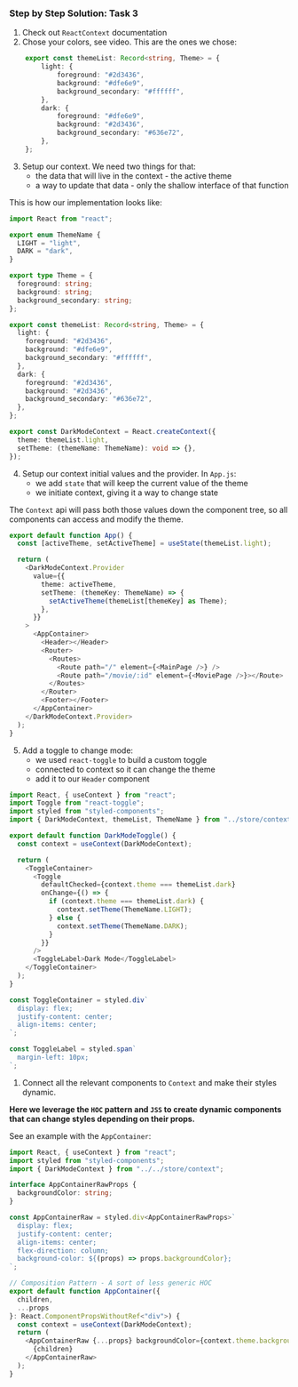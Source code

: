 ### Step by Step Solution: Task 3
1. Check out `ReactContext` documentation
2. Chose your colors, see video. This are the ones we chose:
```typescript
    export const themeList: Record<string, Theme> = {
        light: {
            foreground: "#2d3436",
            background: "#dfe6e9",
            background_secondary: "#ffffff",
        },
        dark: {
            foreground: "#dfe6e9",
            background: "#2d3436",
            background_secondary: "#636e72",
        },
    };
```
3. Setup our context. We need two things for that:
   - the data that will live in the context - the active theme
   - a way to update that data - only the shallow interface of that function

This is how our implementation looks like:

```typescript
import React from "react";

export enum ThemeName {
  LIGHT = "light",
  DARK = "dark",
}

export type Theme = {
  foreground: string;
  background: string;
  background_secondary: string;
};

export const themeList: Record<string, Theme> = {
  light: {
    foreground: "#2d3436",
    background: "#dfe6e9",
    background_secondary: "#ffffff",
  },
  dark: {
    foreground: "#2d3436",
    background: "#2d3436",
    background_secondary: "#636e72",
  },
};

export const DarkModeContext = React.createContext({
  theme: themeList.light,
  setTheme: (themeName: ThemeName): void => {},
});

```


4. Setup our context initial values and the provider. In `App.js`:
   - we add `state` that will keep the current value of the theme
   - we initiate context, giving it a way to change state

The `Context` api will pass both those values down the component tree, so all components can access and modify the theme.

```typescript
export default function App() {
  const [activeTheme, setActiveTheme] = useState(themeList.light);

  return (
    <DarkModeContext.Provider
      value={{
        theme: activeTheme,
        setTheme: (themeKey: ThemeName) => {
          setActiveTheme(themeList[themeKey] as Theme);
        },
      }}
    >
      <AppContainer>
        <Header></Header>
        <Router>
          <Routes>
            <Route path="/" element={<MainPage />} />
            <Route path="/movie/:id" element={<MoviePage />}></Route>
          </Routes>
        </Router>
        <Footer></Footer>
      </AppContainer>
    </DarkModeContext.Provider>
  );
}

```

5. Add a toggle to change mode:
   - we used `react-toggle` to build a custom toggle
   - connected to context so it can change the theme
   - add it to our `Header` component

```typescript
import React, { useContext } from "react";
import Toggle from "react-toggle";
import styled from "styled-components";
import { DarkModeContext, themeList, ThemeName } from "../store/context";

export default function DarkModeToggle() {
  const context = useContext(DarkModeContext);

  return (
    <ToggleContainer>
      <Toggle
        defaultChecked={context.theme === themeList.dark}
        onChange={() => {
          if (context.theme === themeList.dark) {
            context.setTheme(ThemeName.LIGHT);
          } else {
            context.setTheme(ThemeName.DARK);
          }
        }}
      />
      <ToggleLabel>Dark Mode</ToggleLabel>
    </ToggleContainer>
  );
}

const ToggleContainer = styled.div`
  display: flex;
  justify-content: center;
  align-items: center;
`;

const ToggleLabel = styled.span`
  margin-left: 10px;
`;
```

1. Connect all the relevant components to `Context` and make their styles dynamic.

**Here we leverage the `HOC` pattern and `JSS` to create dynamic components that can change styles depending on their props.**


See an example with the `AppContainer`:

```typescript
import React, { useContext } from "react";
import styled from "styled-components";
import { DarkModeContext } from "../../store/context";

interface AppContainerRawProps {
  backgroundColor: string;
}

const AppContainerRaw = styled.div<AppContainerRawProps>`
  display: flex;
  justify-content: center;
  align-items: center;
  flex-direction: column;
  background-color: ${(props) => props.backgroundColor};
`;

// Composition Pattern - A sort of less generic HOC
export default function AppContainer({
  children,
  ...props
}: React.ComponentPropsWithoutRef<"div">) {
  const context = useContext(DarkModeContext);
  return (
    <AppContainerRaw {...props} backgroundColor={context.theme.background}>
      {children}
    </AppContainerRaw>
  );
}

```




